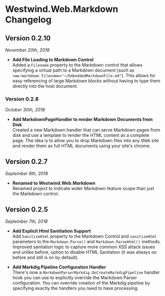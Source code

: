 # Westwind.Web.Markdown Changelog

## Version 0.2.10
*November 20th, 2018*

* **Add File Loading to Markdown Control**  
Added a `Filename` property to the Markdown control that allows specifying a virtual path to a Markdown document (such as `<ww:markdown Filename="~/EmbeddedMarkdownFile.md"`). This allows for easy referencing of large Markdown blocks without having to type them directly into the host document.

### Version 0.2.8
*October 30th, 2018*

* **Add MarkdownPageHandler to render Markdown Documents from Disk**  
Created a new Markdown handler that can serve Markdown pages from disk and use a template to render the HTML content as a complete page. The idea is to allow you to drop Markdown files into any Web site and render them as full HTML documents using your site's chrome.

## Version 0.2.7
*September 8th, 2018*

* **Renamed to Westwind.Web.Markdown**  
Renamed project to indicate wider Markdown feature scope than just the Markdown control.


## Version 0.2.5
*September 7th, 2018*

* **Add Explicit Html Sanitiation Support**  
Add `SanitizeHtml` property to the Markdown Control and `sanitizeHtml` parameters to the `Markdown.Parse()` and `Markdown.ParseHtml()` methods. Improved sanitation logic to capture more common XSS attack issues and unlike before, option to disable HTML Sanitation (it was always on before and still is on by default).

* **Add Markdig Pipeline Configuration Handler**  
There's now a `MarkdownParserMarkdig.OnCreateMarkdigPipeline` handler hook you can use to explicitly override the Markdown Parser configuration. You can override creation of the Markdig pipeline by specifying exactly the handlers you need to have processing.